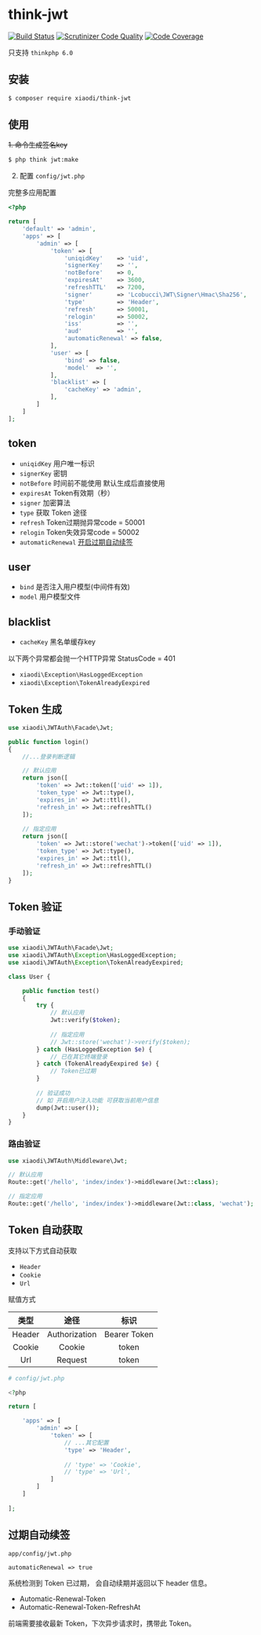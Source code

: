 # think-jwt

[![Build Status](https://travis-ci.org/edenleung/think-jwt.svg?branch=master)](https://travis-ci.org/edenleung/think-jwt)
[![Scrutinizer Code Quality](https://scrutinizer-ci.com/g/edenleung/think-jwt/badges/quality-score.png?b=master)](https://scrutinizer-ci.com/g/edenleung/think-jwt/?branch=master)
[![Code Coverage](https://scrutinizer-ci.com/g/edenleung/think-jwt/badges/coverage.png?b=master)](https://scrutinizer-ci.com/g/edenleung/think-jwt/?branch=master)

只支持 `thinkphp 6.0`
## 安装
```sh
$ composer require xiaodi/think-jwt
```

## 使用
~~1. 命令生成签名key~~
```sh
$ php think jwt:make
```

2. 配置
`config/jwt.php`

完整多应用配置
```php
<?php

return [
    'default' => 'admin',
    'apps' => [
        'admin' => [
            'token' => [
                'uniqidKey'    => 'uid',
                'signerKey'    => '',
                'notBefore'    => 0,
                'expiresAt'    => 3600,
                'refreshTTL'   => 7200,
                'signer'       => 'Lcobucci\JWT\Signer\Hmac\Sha256',
                'type'         => 'Header',
                'refresh'      => 50001,
                'relogin'      => 50002,
                'iss'          => '',
                'aud'          => '',
                'automaticRenewal' => false,
            ],
            'user' => [
                'bind' => false,
                'model'  => '',
            ],
            'blacklist' => [
                'cacheKey' => 'admin',
            ],
        ]
    ]
];

```
## token
* `uniqidKey` 用户唯一标识
* `signerKey` 密钥
* `notBefore` 时间前不能使用 默认生成后直接使用
* `expiresAt` Token有效期（秒）
* `signer` 加密算法
* `type`  获取 Token 途径
* `refresh` Token过期抛异常code = 50001
* `relogin` Token失效异常code = 50002
* `automaticRenewal` [开启过期自动续签](过期自动续签)

## user
* `bind` 是否注入用户模型(中间件有效)
* `model` 用户模型文件 

## blacklist
* `cacheKey` 黑名单缓存key

以下两个异常都会抛一个HTTP异常 StatusCode = 401
* `xiaodi\Exception\HasLoggedException`
* `xiaodi\Exception\TokenAlreadyEexpired`

## Token 生成
```php
use xiaodi\JWTAuth\Facade\Jwt;

public function login()
{
    //...登录判断逻辑

    // 默认应用
    return json([
        'token' => Jwt::token(['uid' => 1]),
        'token_type' => Jwt::type(),
        'expires_in' => Jwt::ttl(),
        'refresh_in' => Jwt::refreshTTL()
    ]);
    
    // 指定应用
    return json([
        'token' => Jwt::store('wechat')->token(['uid' => 1]),
        'token_type' => Jwt::type(),
        'expires_in' => Jwt::ttl(),
        'refresh_in' => Jwt::refreshTTL()
    ]);
}
```

## Token 验证

### 手动验证
```php
use xiaodi\JWTAuth\Facade\Jwt;
use xiaodi\JWTAuth\Exception\HasLoggedException;
use xiaodi\JWTAuth\Exception\TokenAlreadyEexpired;

class User {

    public function test()
    {
        try {
            // 默认应用
            Jwt::verify($token);
            
            // 指定应用
            // Jwt::store('wechat')->verify($token);
        } catch (HasLoggedException $e) {
            // 已在其它终端登录
        } catch (TokenAlreadyEexpired $e) {
            // Token已过期
        }
        
        // 验证成功
        // 如 开启用户注入功能 可获取当前用户信息
        dump(Jwt::user());
    }
}

```

### 路由验证
```php
use xiaodi\JWTAuth\Middleware\Jwt;

// 默认应用
Route::get('/hello', 'index/index')->middleware(Jwt::class);

// 指定应用
Route::get('/hello', 'index/index')->middleware(Jwt::class, 'wechat');
```

## Token 自动获取

支持以下方式自动获取

* `Header`
* `Cookie`
* `Url`

赋值方式

类型 | 途径 | 标识 |
:-: | :-: | :-: | 
Header | Authorization | Bearer Token |
Cookie | Cookie| token |
Url | Request | token |

```php
# config/jwt.php

<?php

return [

    'apps' => [
        'admin' => [
            'token' => [
                // ...其它配置
                'type' => 'Header',
                
                // 'type' => 'Cookie',
                // 'type' => 'Url',
            ]
        ]
    ]
    
];
```

## 过期自动续签
`app/config/jwt.php`

`automaticRenewal => true`

系统检测到 Token 已过期， 会自动续期并返回以下 header 信息。 

* Automatic-Renewal-Token
* Automatic-Renewal-Token-RefreshAt

前端需要接收最新 Token，下次异步请求时，携带此 Token。
